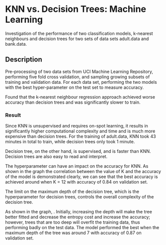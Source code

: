 
# KNN vs. Decision Trees: Machine Learning

Investigation of the performance of two classification models, k-nearest neighbours and decision trees for two sets of data sets adult.data and bank.data.

## Description

Pre-processing of two data sets from UCI Machine Learning Repository, performing five fold cross validation, and sampling growing subsets of training and validation data. For each data set, performing the two models with the best hyper-parameter on the test set to measure accuracy.

Found that the k-nearest neighbour regression approach achieved worse accuracy than decision trees and was significantly slower to train.


### Result

Since KNN is unsupervised and requires on-spot learning, it results in significantly higher computational complexity and time and is much more expensive than decision trees. For the training of adult.data, KNN took 43 minutes in total to train, while decision trees only took 1 minute.

Decision tree, on the other hand, is supervised, and is faster than KNN. Decision trees are also easy to read and interpret.

The hyperparameter can have an impact on the accuracy for KNN. As shown in the graph the correlation between the value of K and the accuracy of the model is demonstrated clearly, we can see that the best accuracy is achieved around when K = 12 with accuracy of 0.84 on validation set.

The limit on the maximum depth of the decision tree, which is the hyperparameter for decision trees, controls the overall complexity of the decision tree.

As shown in the graph, . Initially, increasing the depth will make the tree better fitted and decrease the entropy cost and increase the accuracy; however, trees that are too deep will overfit the training data, thus performing badly on the test data. The model performed the best when the maximum depth of the tree was around 7 with accuracy of 0.87 on validation set.
```

